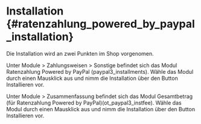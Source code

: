 # Installation {#ratenzahlung_powered_by_paypal_installation}

Die Installation wird an zwei Punkten im Shop vorgenomen.

Unter Module \> Zahlungsweisen \> Sonstige befindet sich das Modul Ratenzahlung Powered by PayPal \(paypal3\_installments\). Wähle das Modul durch einen Mausklick aus und nimm die Installation über den Button Installieren vor.

Unter Module \> Zusammenfassung befindet sich das Modul Gesamtbetrag \(für Ratenzahlung Powered by PayPal\)\(ot\_paypal3\_instfee\). Wähle das Modul durch einen Mausklick aus und nimm die Installation über den Button Installieren vor.



